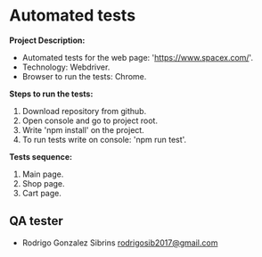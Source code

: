 # Automated tests
**Project Description:**

- Automated tests for the web page: 'https://www.spacex.com/'.
- Technology: Webdriver.
- Browser to run the tests: Chrome.

**Steps to run the tests:**

1. Download repository from github.
2. Open console and go to project root.
3. Write 'npm install' on the project.
4. To run tests write on console: 'npm run test'.

**Tests sequence:**

1. Main page.
2. Shop page.
3. Cart page.

## QA tester

- Rodrigo Gonzalez Sibrins <rodrigosib2017@gmail.com>